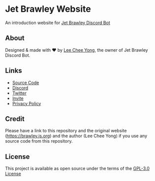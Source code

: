 # Jet Brawley Website
An introduction website for <a href="https://github.com/BotStudios/Jet-Brawley">Jet Brawley Discord Bot</a>

## About
Designed & made with ❤️ by <a href="https://github.com/leecheeyong">Lee Chee Yong</a>, the owner of Jet Brawley Discord Bot.

## Links
- [Source Code](https://github.com/BotStudios/Jet-Brawley)
- [Discord](https://discord.com/invite/Q9eMTRM3PH)
- [Twitter](https://twitter.com/JetBrawley)
- [Invite](https://discord.com/oauth2/authorize?client_id=792311725181239307&scope=bot%20applications.commands)
- [Privacy Policy](https://brawley.js.org/privacy#about)

## Credit
Please have a link to this repository and the original website (https://brawley.js.org) and the author (Lee Chee Yong) if you use any source code from this repository.

## License
This project is available as open source under the terms of the [GPL-3.0 License](/LICENSE)
